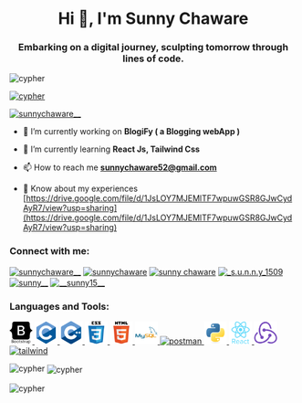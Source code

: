 <h1 align="center">Hi 👋, I'm Sunny Chaware</h1>
<h3 align="center">Embarking on a digital journey, sculpting tomorrow through lines of code.</h3>

<p align="left"> <img src="https://komarev.com/ghpvc/?username=cypher&label=Profile%20views&color=0e75b6&style=flat" alt="cypher" /> </p>

<p align="left"> <a href="https://github.com/ryo-ma/github-profile-trophy"><img src="https://github-profile-trophy.vercel.app/?username=cypher" alt="cypher" /></a> </p>

<p align="left"> <a href="https://twitter.com/sunnychaware__" target="blank"><img src="https://img.shields.io/twitter/follow/sunnychaware__?logo=twitter&style=for-the-badge" alt="sunnychaware__" /></a> </p>

- 🔭 I’m currently working on **BlogiFy ( a Blogging webApp )**

- 🌱 I’m currently learning **React Js, Tailwind Css**

- 📫 How to reach me **sunnychaware52@gmail.com**

- 📄 Know about my experiences [https://drive.google.com/file/d/1JsLOY7MJEMlTF7wpuwGSR8GJwCydAyR7/view?usp=sharing](https://drive.google.com/file/d/1JsLOY7MJEMlTF7wpuwGSR8GJwCydAyR7/view?usp=sharing)

<h3 align="left">Connect with me:</h3>
<p align="left">
<a href="https://twitter.com/sunnychaware__" target="blank"><img align="center" src="https://raw.githubusercontent.com/rahuldkjain/github-profile-readme-generator/master/src/images/icons/Social/twitter.svg" alt="sunnychaware__" height="30" width="40" /></a>
<a href="https://linkedin.com/in/sunnychaware" target="blank"><img align="center" src="https://raw.githubusercontent.com/rahuldkjain/github-profile-readme-generator/master/src/images/icons/Social/linked-in-alt.svg" alt="sunnychaware" height="30" width="40" /></a>
<a href="https://fb.com/sunny chaware" target="blank"><img align="center" src="https://raw.githubusercontent.com/rahuldkjain/github-profile-readme-generator/master/src/images/icons/Social/facebook.svg" alt="sunny chaware" height="30" width="40" /></a>
<a href="https://instagram.com/_s.u.n.n.y_1509" target="blank"><img align="center" src="https://raw.githubusercontent.com/rahuldkjain/github-profile-readme-generator/master/src/images/icons/Social/instagram.svg" alt="_s.u.n.n.y_1509" height="30" width="40" /></a>
<a href="https://codeforces.com/profile/sunny__" target="blank"><img align="center" src="https://raw.githubusercontent.com/rahuldkjain/github-profile-readme-generator/master/src/images/icons/Social/codeforces.svg" alt="sunny__" height="30" width="40" /></a>
<a href="https://www.leetcode.com/__sunny15__" target="blank"><img align="center" src="https://raw.githubusercontent.com/rahuldkjain/github-profile-readme-generator/master/src/images/icons/Social/leet-code.svg" alt="__sunny15__" height="30" width="40" /></a>
</p>

<h3 align="left">Languages and Tools:</h3>
<p align="left"> <a href="https://getbootstrap.com" target="_blank" rel="noreferrer"> <img src="https://raw.githubusercontent.com/devicons/devicon/master/icons/bootstrap/bootstrap-plain-wordmark.svg" alt="bootstrap" width="40" height="40"/> </a> <a href="https://www.cprogramming.com/" target="_blank" rel="noreferrer"> <img src="https://raw.githubusercontent.com/devicons/devicon/master/icons/c/c-original.svg" alt="c" width="40" height="40"/> </a> <a href="https://www.w3schools.com/cpp/" target="_blank" rel="noreferrer"> <img src="https://raw.githubusercontent.com/devicons/devicon/master/icons/cplusplus/cplusplus-original.svg" alt="cplusplus" width="40" height="40"/> </a> <a href="https://www.w3schools.com/css/" target="_blank" rel="noreferrer"> <img src="https://raw.githubusercontent.com/devicons/devicon/master/icons/css3/css3-original-wordmark.svg" alt="css3" width="40" height="40"/> </a> <a href="https://www.w3.org/html/" target="_blank" rel="noreferrer"> <img src="https://raw.githubusercontent.com/devicons/devicon/master/icons/html5/html5-original-wordmark.svg" alt="html5" width="40" height="40"/> </a> <a href="https://www.mysql.com/" target="_blank" rel="noreferrer"> <img src="https://raw.githubusercontent.com/devicons/devicon/master/icons/mysql/mysql-original-wordmark.svg" alt="mysql" width="40" height="40"/> </a> <a href="https://postman.com" target="_blank" rel="noreferrer"> <img src="https://www.vectorlogo.zone/logos/getpostman/getpostman-icon.svg" alt="postman" width="40" height="40"/> </a> <a href="https://www.python.org" target="_blank" rel="noreferrer"> <img src="https://raw.githubusercontent.com/devicons/devicon/master/icons/python/python-original.svg" alt="python" width="40" height="40"/> </a> <a href="https://reactjs.org/" target="_blank" rel="noreferrer"> <img src="https://raw.githubusercontent.com/devicons/devicon/master/icons/react/react-original-wordmark.svg" alt="react" width="40" height="40"/> </a> <a href="https://redux.js.org" target="_blank" rel="noreferrer"> <img src="https://raw.githubusercontent.com/devicons/devicon/master/icons/redux/redux-original.svg" alt="redux" width="40" height="40"/> </a> <a href="https://tailwindcss.com/" target="_blank" rel="noreferrer"> <img src="https://www.vectorlogo.zone/logos/tailwindcss/tailwindcss-icon.svg" alt="tailwind" width="40" height="40"/> </a> </p>

<p><img align="left" src="https://github-readme-stats.vercel.app/api/top-langs?username=cypher&show_icons=true&locale=en&layout=compact" alt="cypher" /></p>

<p>&nbsp;<img align="center" src="https://github-readme-stats.vercel.app/api?username=cypher&show_icons=true&locale=en" alt="cypher" /></p>

<p><img align="center" src="https://github-readme-streak-stats.herokuapp.com/?user=cypher&" alt="cypher" /></p>

